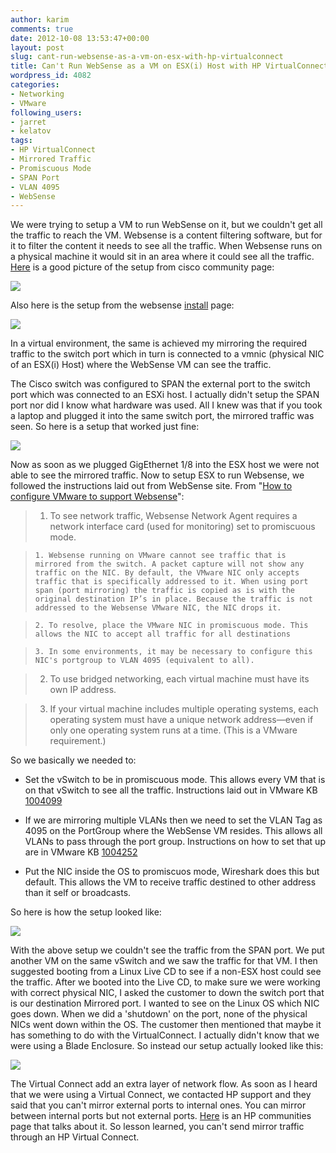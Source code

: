 ```yaml
---
author: karim
comments: true
date: 2012-10-08 13:53:47+00:00
layout: post
slug: cant-run-websense-as-a-vm-on-esx-with-hp-virtualconnect
title: Can't Run WebSense as a VM on ESX(i) Host with HP VirtualConnect
wordpress_id: 4082
categories:
- Networking
- VMware
following_users:
- jarret
- kelatov
tags:
- HP VirtualConnect
- Mirrored Traffic
- Promiscuous Mode
- SPAN Port
- VLAN 4095
- WebSense
---
```


We were trying to setup a VM to run WebSense on it, but we couldn't get all the traffic to reach the VM. Websense is a content filtering software, but for it to filter the content it needs to see all the traffic. When Websense runs on a physical machine it would sit in an area where it could see all the traffic. [Here](https://learningnetwork.cisco.com/thread/4250) is a good picture of the setup from cisco community page:

[![](http://virtuallyhyper.com/wp-content/uploads/2012/10/websense_in_a_routed-env.png)](http://virtuallyhyper.com/wp-content/uploads/2012/10/websense_in_a_routed-env.png)

Also here is the setup from the websense [install](https://www.websense.com/content/support/library/deployctr/v76/wwf_wws_sw_install.aspx) page:

[![](http://virtuallyhyper.com/wp-content/uploads/2012/10/websense_how_to.png)](http://virtuallyhyper.com/wp-content/uploads/2012/10/websense_how_to.png)

In a virtual environment, the same is achieved my mirroring the required traffic to the switch port which in turn is connected to a vmnic (physical NIC of an ESX(i) Host) where the WebSense VM can see the traffic.

The Cisco switch was configured to SPAN the external port to the switch port which was connected to an ESXi host. I actually didn't setup the SPAN port nor did I know what hardware was used. All I knew was that if you took a laptop and plugged it into the same switch port, the mirrored traffic was seen. So here is a setup that worked just fine:

[![](http://virtuallyhyper.com/wp-content/uploads/2012/10/SPAN_to_Laptop.png)](http://virtuallyhyper.com/wp-content/uploads/2012/10/SPAN_to_Laptop.png)

Now as soon as we plugged GigEthernet 1/8 into the ESX host we were not able to see the mirrored traffic. Now to setup ESX to run Websense, we followed the instructions laid out from WebSense site. From "[How to configure VMware to support Websense](http://www.websense.com/support/article/kbarticle/How-to-configure-VMWare-to-support-v7-Websense)":


> 

> 
> 
	
>   1. To see network traffic, Websense Network Agent requires a network interface card (used for monitoring) set to promiscuous mode.

	
>     1. Websense running on VMware cannot see traffic that is mirrored from the switch. A packet capture will not show any traffic on the NIC. By default, the VMware NIC only accepts traffic that is specifically addressed to it. When using port span (port mirroring) the traffic is copied as is with the original destination IP’s in place. Because the traffic is not addressed to the Websense VMware NIC, the NIC drops it.
> 
	
>     2. To resolve, place the VMware NIC in promiscuous mode. This allows the NIC to accept all traffic for all destinations
> 
	
>     3. In some environments, it may be necessary to configure this NIC's portgroup to VLAN 4095 (equivalent to all).
> 


> 
	
>   2. To use bridged networking, each virtual machine must have its own IP address.
> 
	
>   3. If your virtual machine includes multiple operating systems, each operating system must have a unique network address—even if only one operating system runs at a time. (This is a VMware requirement.)
> 




So we basically we needed to:



	
  * Set the vSwitch to be in promiscuous mode. This allows every VM that is on that vSwitch to see all the traffic. Instructions laid out in VMware KB [1004099](http://kb.vmware.com/kb/1004099)

	
  * If we are mirroring multiple VLANs then we need to set the VLAN Tag as 4095 on the PortGroup where the WebSense VM resides. This allows all VLANs to pass through the port group. Instructions on how to set that up are in VMware KB [1004252](http://kb.vmware.com/kb/1004252)

	
  * Put the NIC inside the OS to promiscuos mode, Wireshark does this but default. This allows the VM to receive traffic destined to other address than it self or broadcasts.


So here is how the setup looked like:

[![](http://virtuallyhyper.com/wp-content/uploads/2012/10/SPAN_to_vSwitch.png)](http://virtuallyhyper.com/wp-content/uploads/2012/10/SPAN_to_vSwitch.png)

With the above setup we couldn't see the traffic from the SPAN port. We put another VM on the same vSwitch and we saw the traffic for that VM. I then suggested booting from a Linux Live CD to see if a non-ESX host could see the traffic. After we booted into the Live CD, to make sure we were working with correct physical NIC, I asked the customer to down the switch port that is our destination Mirrored port. I wanted to see on the Linux OS which NIC goes down. When we did a 'shutdown' on the port, none of the physical NICs went down within the OS. The customer then mentioned that maybe it has something to do with the VirtualConnect. I actually didn't know that we were using a Blade Enclosure. So instead our setup actually looked like this:

[![](http://virtuallyhyper.com/wp-content/uploads/2012/10/SPAN_to_virtual_connect.png)](http://virtuallyhyper.com/wp-content/uploads/2012/10/SPAN_to_virtual_connect.png)

The Virtual Connect add an extra layer of network flow. As soon as I heard that we were using a Virtual Connect, we contacted HP support and they said that you can't mirror external ports to internal ones. You can mirror between internal ports but not external ports. [Here](http://h30499.www3.hp.com/t5/HP-BladeSystem-Virtual-Connect/Promiscuous-Mode-in-VC/td-p/5342417#.UG40pLTA991) is an HP communities page that talks about it. So lesson learned, you can't send mirror traffic through an HP Virtual Connect.

